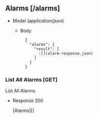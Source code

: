## Alarms [/alarms]

+ Model (application/json)

    + Body

            {
              "alarms": {
                "result": [
                  :[](alarm-response.json)
                ]
              }
            }


### List All Alarms [GET]
List All Alarms

+ Response 200

  [Alarms][]

